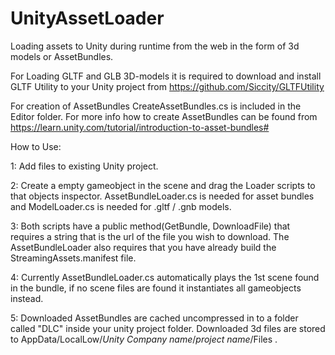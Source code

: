 # UnityAssetLoader
Loading assets to Unity during runtime from the web in the form of 3d models or AssetBundles.

For Loading GLTF and GLB 3D-models it is required to download and install GLTF Utility to your Unity project from
https://github.com/Siccity/GLTFUtility

For creation of AssetBundles CreateAssetBundles.cs is included in the Editor folder. For more info how to create AssetBundles can be found from
https://learn.unity.com/tutorial/introduction-to-asset-bundles#

How to Use:

1: Add files to existing Unity project.

2: Create a empty gameobject in the scene and drag the Loader scripts to that objects inspector. AssetBundleLoader.cs is needed for asset bundles and ModelLoader.cs is needed for .gltf / .gnb models.

3: Both scripts have a public method(GetBundle, DownloadFile) that requires a string that is the url of the file you wish to download. The AssetBundleLoader also requires that you have already build the StreamingAssets.manifest file.

4: Currently AssetBundleLoader.cs automatically plays the 1st scene found in the bundle, if no scene files are found it instantiates all gameobjects instead.

5: Downloaded AssetBundles are cached uncompressed in to a folder called "DLC" inside your unity project folder. Downloaded 3d files are stored to AppData/LocalLow/*Unity Company name*/*project name*/Files .
